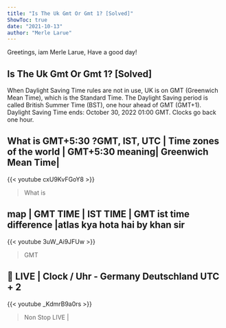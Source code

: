 ```yaml
---
title: "Is The Uk Gmt Or Gmt 1? [Solved]"
ShowToc: true 
date: "2021-10-13"
author: "Merle Larue" 
---
```


Greetings, iam Merle Larue, Have a good day!
## Is The Uk Gmt Or Gmt 1? [Solved]
When Daylight Saving Time rules are not in use, UK is on GMT (Greenwich Mean Time), which is the Standard Time. The Daylight Saving period is called British Summer Time (BST), one hour ahead of GMT (GMT+1). Daylight Saving Time ends: October 30, 2022 01:00 GMT. Clocks go back one hour.

## What is GMT+5:30 ?GMT, IST, UTC | Time zones of the world | GMT+5:30 meaning| Greenwich Mean Time|
{{< youtube cxU9KvFGoY8 >}}
>What is 

## map | GMT TIME | IST TIME | GMT ist time difference |atlas kya hota hai by khan sir
{{< youtube 3uW_Ai9JFUw >}}
>GMT

## 🔴 LIVE | Clock / Uhr - Germany Deutschland UTC + 2
{{< youtube _KdmrB9a0rs >}}
>Non Stop LIVE | 

